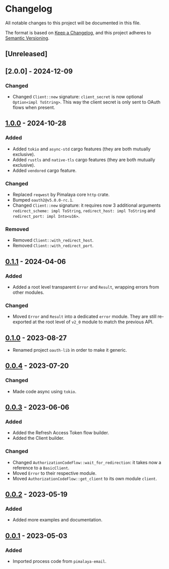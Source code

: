 # Changelog

All notable changes to this project will be documented in this file.

The format is based on [Keep a Changelog](https://keepachangelog.com/en/1.0.0/),
and this project adheres to [Semantic Versioning](https://semver.org/spec/v2.0.0.html).

## [Unreleased]

## [2.0.0] - 2024-12-09

### Changed

- Changed `Client::new` signature: `client_secret` is now optional `Option<impl ToString>`. This way the client secret is only sent to OAuth flows when present.

## [1.0.0] - 2024-10-28

### Added

- Added `tokio` and `async-std` cargo features (they are both mutually exclusive).
- Added `rustls` and `native-tls` cargo features (they are both mutually exclusive).
- Added `vendored` cargo feature.

### Changed

- Replaced `reqwest` by Pimalaya core `http` crate.
- Bumped `oauth2@v5.0.0-rc.1`.
- Changed `Client::new` signature: it requires now 3 additional arguments `redirect_scheme: impl ToString`, `redirect_host: impl ToString` and `redirect_port: impl Into<u16>`.

### Removed

- Removed `Client::with_redirect_host`.
- Removed `Client::with_redirect_port`.

## [0.1.1] - 2024-04-06

### Added

- Added a root level transparent `Error` and `Result`, wrapping errors from other modules.

### Changed

- Moved `Error` and `Result` into a dedicated `error` module. They are still re-exported at the root level of `v2_0` module to match the previous API.

## [0.1.0] - 2023-08-27

- Renamed project `oauth-lib` in order to make it generic.

## [0.0.4] - 2023-07-20

### Changed

- Made code async using `tokio`.

## [0.0.3] - 2023-06-06

### Added

- Added the Refresh Access Token flow builder.
- Added the Client builder.

### Changed

- Changed `AuthorizationCodeFlow::wait_for_redirection`: it takes now a reference to a `BasicClient`.
- Moved `Error` to their respective module.
- Moved `AuthorizationCodeFlow::get_client` to its own module `client`.

## [0.0.2] - 2023-05-19

### Added

- Added more examples and documentation.

## [0.0.1] - 2023-05-03

### Added

- Imported process code from `pimalaya-email`.

[1.0.0]: https://crates.io/crates/oauth-lib/1.0.0
[0.1.1]: https://crates.io/crates/oauth-lib/0.1.1
[0.1.0]: https://crates.io/crates/oauth-lib/0.1.0
[0.0.4]: https://crates.io/crates/pimalaya-oauth2/0.0.4
[0.0.3]: https://crates.io/crates/pimalaya-oauth2/0.0.3
[0.0.2]: https://crates.io/crates/pimalaya-oauth2/0.0.2
[0.0.1]: https://crates.io/crates/pimalaya-oauth2/0.0.1
